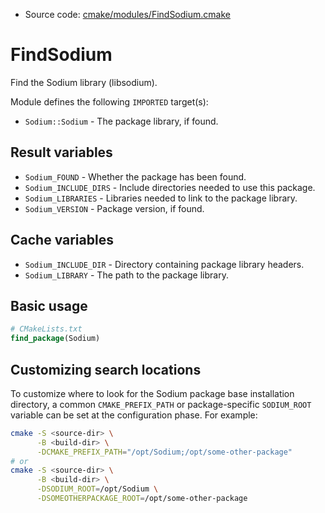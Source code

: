 <!-- This is auto-generated file. -->
* Source code: [cmake/modules/FindSodium.cmake](https://github.com/petk/php-build-system/blob/master/cmake/cmake/modules/FindSodium.cmake)

# FindSodium

Find the Sodium library (libsodium).

Module defines the following `IMPORTED` target(s):

* `Sodium::Sodium` - The package library, if found.

## Result variables

* `Sodium_FOUND` - Whether the package has been found.
* `Sodium_INCLUDE_DIRS` - Include directories needed to use this package.
* `Sodium_LIBRARIES` - Libraries needed to link to the package library.
* `Sodium_VERSION` - Package version, if found.

## Cache variables

* `Sodium_INCLUDE_DIR` - Directory containing package library headers.
* `Sodium_LIBRARY` - The path to the package library.

## Basic usage

```cmake
# CMakeLists.txt
find_package(Sodium)
```

## Customizing search locations

To customize where to look for the Sodium package base
installation directory, a common `CMAKE_PREFIX_PATH` or
package-specific `SODIUM_ROOT` variable can be set at
the configuration phase. For example:

```sh
cmake -S <source-dir> \
      -B <build-dir> \
      -DCMAKE_PREFIX_PATH="/opt/Sodium;/opt/some-other-package"
# or
cmake -S <source-dir> \
      -B <build-dir> \
      -DSODIUM_ROOT=/opt/Sodium \
      -DSOMEOTHERPACKAGE_ROOT=/opt/some-other-package
```

